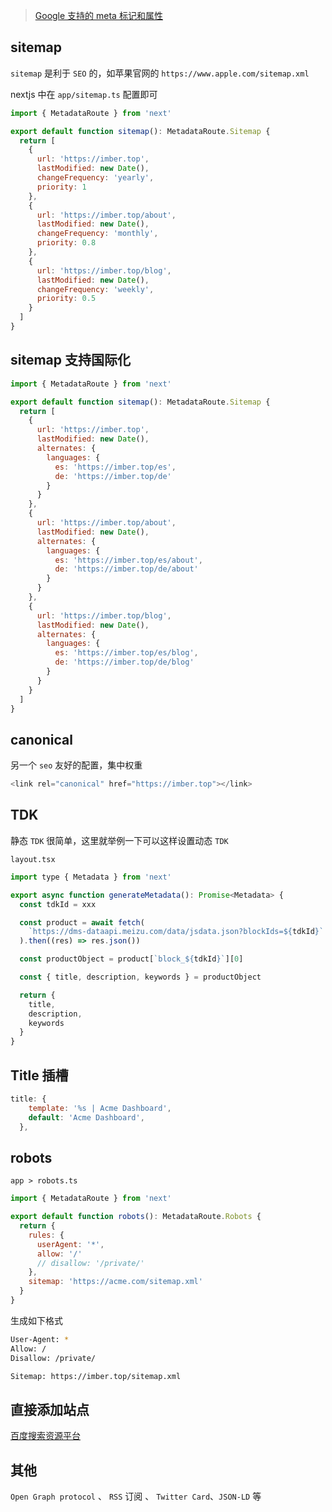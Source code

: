 > [Google 支持的 meta 标记和属性](https://developers.google.com/search/docs/crawling-indexing/special-tags?hl=zh-cn)

## sitemap

`sitemap` 是利于 `SEO` 的，如苹果官网的 `https://www.apple.com/sitemap.xml`

nextjs 中在 `app/sitemap.ts` 配置即可

```js
import { MetadataRoute } from 'next'

export default function sitemap(): MetadataRoute.Sitemap {
  return [
    {
      url: 'https://imber.top',
      lastModified: new Date(),
      changeFrequency: 'yearly',
      priority: 1
    },
    {
      url: 'https://imber.top/about',
      lastModified: new Date(),
      changeFrequency: 'monthly',
      priority: 0.8
    },
    {
      url: 'https://imber.top/blog',
      lastModified: new Date(),
      changeFrequency: 'weekly',
      priority: 0.5
    }
  ]
}
```

## sitemap 支持国际化

```js
import { MetadataRoute } from 'next'

export default function sitemap(): MetadataRoute.Sitemap {
  return [
    {
      url: 'https://imber.top',
      lastModified: new Date(),
      alternates: {
        languages: {
          es: 'https://imber.top/es',
          de: 'https://imber.top/de'
        }
      }
    },
    {
      url: 'https://imber.top/about',
      lastModified: new Date(),
      alternates: {
        languages: {
          es: 'https://imber.top/es/about',
          de: 'https://imber.top/de/about'
        }
      }
    },
    {
      url: 'https://imber.top/blog',
      lastModified: new Date(),
      alternates: {
        languages: {
          es: 'https://imber.top/es/blog',
          de: 'https://imber.top/de/blog'
        }
      }
    }
  ]
}
```

## canonical

另一个 `seo` 友好的配置，集中权重

```js
<link rel="canonical" href="https://imber.top"></link>
```

## TDK

静态 `TDK` 很简单，这里就举例一下可以这样设置动态 `TDK`

`layout.tsx`

```js
import type { Metadata } from 'next'

export async function generateMetadata(): Promise<Metadata> {
  const tdkId = xxx

  const product = await fetch(
    `https://dms-dataapi.meizu.com/data/jsdata.json?blockIds=${tdkId}`
  ).then((res) => res.json())

  const productObject = product[`block_${tdkId}`][0]

  const { title, description, keywords } = productObject

  return {
    title,
    description,
    keywords
  }
}
```

## Title 插槽

```js
title: {
    template: '%s | Acme Dashboard',
    default: 'Acme Dashboard',
  },
```

## robots

`app > robots.ts`

```js
import { MetadataRoute } from 'next'

export default function robots(): MetadataRoute.Robots {
  return {
    rules: {
      userAgent: '*',
      allow: '/'
      // disallow: '/private/'
    },
    sitemap: 'https://acme.com/sitemap.xml'
  }
}
```

生成如下格式

```bash
User-Agent: *
Allow: /
Disallow: /private/

Sitemap: https://imber.top/sitemap.xml
```

## 直接添加站点

[百度搜索资源平台](https://ziyuan.baidu.com/?castk=LTE%3D)

## 其他

`Open Graph protocol` 、 `RSS` 订阅 、 `Twitter Card`、`JSON-LD` 等
